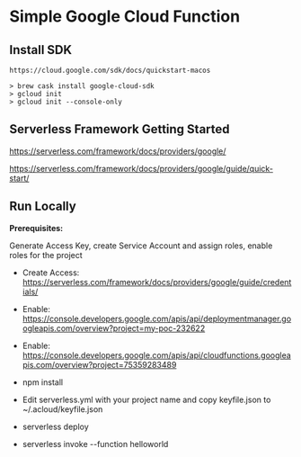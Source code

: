 # Simple Google Cloud Function #


## Install SDK ##

```
https://cloud.google.com/sdk/docs/quickstart-macos

> brew cask install google-cloud-sdk
> gcloud init
> gcloud init --console-only 
```

## Serverless Framework Getting Started ##

https://serverless.com/framework/docs/providers/google/

https://serverless.com/framework/docs/providers/google/guide/quick-start/

## Run Locally ##

**Prerequisites:**

Generate Access Key, create Service Account and assign roles, enable roles for the project

* Create Access: https://serverless.com/framework/docs/providers/google/guide/credentials/
* Enable: https://console.developers.google.com/apis/api/deploymentmanager.googleapis.com/overview?project=my-poc-232622
* Enable: https://console.developers.google.com/apis/api/cloudfunctions.googleapis.com/overview?project=75359283489


* npm install
* Edit serverless.yml with your project name and copy keyfile.json to ~/.acloud/keyfile.json
* serverless deploy
* serverless invoke --function helloworld
